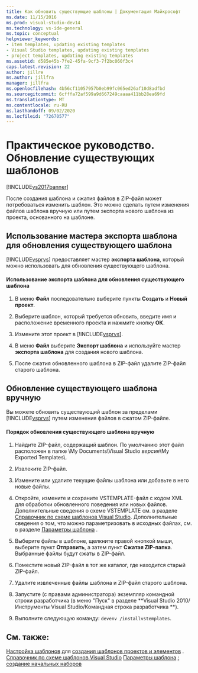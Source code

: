 ```yaml
---
title: Как обновить существующие шаблоны | Документация Майкрософт
ms.date: 11/15/2016
ms.prod: visual-studio-dev14
ms.technology: vs-ide-general
ms.topic: conceptual
helpviewer_keywords:
- item templates, updating existing templates
- Visual Studio templates, updating existing templates
- project templates, updating existing templates
ms.assetid: d585e45b-7fe2-45fa-9cf3-7f2bc060f3c4
caps.latest.revision: 22
author: jillre
ms.author: jillfra
manager: jillfra
ms.openlocfilehash: 4b56cf11057957b0eb99fc065ed26af10d8adfbd
ms.sourcegitcommit: 6cfffa72af599a9d667249caaaa411bb28ea69fd
ms.translationtype: MT
ms.contentlocale: ru-RU
ms.lasthandoff: 09/02/2020
ms.locfileid: "72670577"
---
```

# <a name="how-to-update-existing-templates"></a>Практическое руководство. Обновление существующих шаблонов
[!INCLUDE[vs2017banner](../includes/vs2017banner.md)]

После создания шаблона и сжатия файлов в ZIP-файл может потребоваться изменить шаблон. Это можно сделать путем изменения файлов шаблона вручную или путем экспорта нового шаблона из проекта, основанного на шаблоне.

## <a name="using-the-export-template-wizard-to-update-an-existing-template"></a>Использование мастера экспорта шаблона для обновления существующего шаблона
 [!INCLUDE[vsprvs](../includes/vsprvs-md.md)] предоставляет мастер **экспорта шаблона**, который можно использовать для обновления существующего шаблона.

#### <a name="to-use-export-template-to-update-an-existing-template"></a>Использование экспорта шаблона для обновления существующего шаблона

1. В меню **Файл** последовательно выберите пункты **Создать** и **Новый проект**.

2. Выберите шаблон, который требуется обновить, введите имя и расположение временного проекта и нажмите кнопку **ОК**.

3. Измените этот проект в [!INCLUDE[vsprvs](../includes/vsprvs-md.md)].

4. В меню **Файл** выберите **Экспорт шаблона** и используйте мастер **экспорта шаблона** для создания нового шаблона.

5. После сжатия обновленного шаблона в ZIP-файл удалите ZIP-файл старого шаблона.

## <a name="manually-updating-an-existing-template"></a>Обновление существующего шаблона вручную
 Вы можете обновить существующий шаблон за пределами [!INCLUDE[vsprvs](../includes/vsprvs-md.md)] путем изменения файлов в сжатом ZIP-файле.

#### <a name="to-manually-update-an-existing-template"></a>Порядок обновления существующего шаблона вручную

1. Найдите ZIP-файл, содержащий шаблон. По умолчанию этот файл расположен в папке \My Documents\Visual Studio *версия*\My Exported Templates\\.

2. Извлеките ZIP-файл.

3. Измените или удалите текущие файлы шаблона или добавьте в него новые файлы.

4. Откройте, измените и сохраните VSTEMPLATE-файл с кодом XML для обработки обновленного поведения или новых файлов. Дополнительные сведения о схеме VSTEMPLATE см. в разделе [Справочник по схеме шаблонов Visual Studio](../extensibility/visual-studio-template-schema-reference.md). Дополнительные сведения о том, что можно параметризовать в исходных файлах, см. в разделе [Параметры шаблона](../ide/template-parameters.md) .

5. Выберите файлы в шаблоне, щелкните правой кнопкой мыши, выберите пункт **Отправить**, а затем пункт **Сжатая ZIP-папка**. Выбранные файлы будут сжаты в ZIP-файл.

6. Поместите новый ZIP-файл в тот же каталог, где находится старый ZIP-файл.

7. Удалите извлеченные файлы шаблона и ZIP-файл старого шаблона.

8. Запустите (с правами администратора) экземпляр командной строки разработчика (в меню "Пуск" в разделе **Visual Studio 2010/Инструменты Visual Studio/Командная строка разработчика **).

9. Выполните следующую команду: `devenv /installvstemplates`.

## <a name="see-also"></a>См. также:
 [Настройка шаблонов](../ide/customizing-project-and-item-templates.md) для [создания шаблонов проектов и элементов](../ide/creating-project-and-item-templates.md) . [Справочник по схеме шаблонов Visual Studio](../extensibility/visual-studio-template-schema-reference.md) [Параметры шаблона](../ide/template-parameters.md) [: создание начальных наборов](../ide/how-to-create-starter-kits.md)
